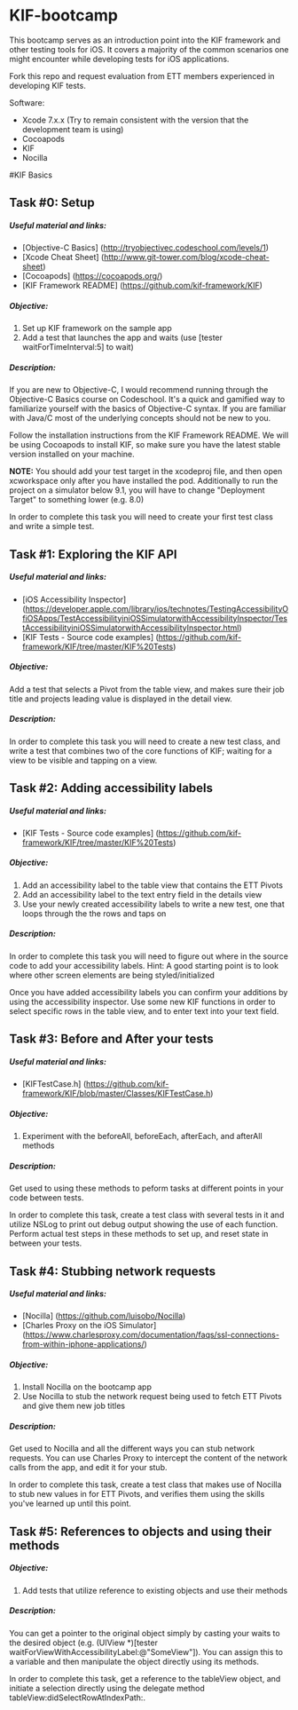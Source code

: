 # KIF-bootcamp

This bootcamp serves as an introduction point into the KIF framework and other testing tools for iOS. It covers a majority of the common scenarios one might encounter while developing tests for iOS applications.

Fork this repo and request evaluation from ETT members experienced in developing KIF tests.

Software:

- Xcode 7.x.x (Try to remain consistent with the version that the development team is using)
- Cocoapods
- KIF
- Nocilla


#KIF Basics

## Task #0: Setup

##### Useful material and links: 

- [Objective-C Basics] (http://tryobjectivec.codeschool.com/levels/1)
- [Xcode Cheat Sheet] (http://www.git-tower.com/blog/xcode-cheat-sheet)
- [Cocoapods] (https://cocoapods.org/)
- [KIF Framework README] (https://github.com/kif-framework/KIF)


##### Objective:
1. Set up KIF framework on the sample app
2. Add a test that launches the app and waits (use [tester waitForTimeInterval:5] to wait)

##### Description:

If you are new to Objective-C, I would recommend running through the Objective-C Basics course on Codeschool. It's a quick and gamified way to familiarize yourself with the basics of Objective-C syntax. If you are familiar with Java/C most of the underlying concepts should not be new to you.

Follow the installation instructions from the KIF Framework README. We will be using Cocoapods to install KIF, so make sure you have the latest stable version installed on your machine. 

 **NOTE:** You should add your test target in the xcodeproj file, and then open xcworkspace only after you have installed the pod. Additionally to run the project on a simulator below 9.1, you will have to change "Deployment Target" to something lower (e.g. 8.0)


In order to complete this task you will need to create your first test class and write a simple test.

## Task #1: Exploring the KIF API

##### Useful material and links: 

- [iOS Accessibility Inspector] (https://developer.apple.com/library/ios/technotes/TestingAccessibilityOfiOSApps/TestAccessibilityiniOSSimulatorwithAccessibilityInspector/TestAccessibilityiniOSSimulatorwithAccessibilityInspector.html) 
- [KIF Tests - Source code examples] (https://github.com/kif-framework/KIF/tree/master/KIF%20Tests)

##### Objective:
Add a test that selects a Pivot from the table view, and makes sure their job title and projects leading value is displayed in the detail view.

##### Description:

In order to complete this task you will need to create a new test class, and write a test that combines two of the core functions of KIF; waiting for a view to be visible and tapping on a view.

## Task #2: Adding accessibility labels

##### Useful material and links: 

- [KIF Tests - Source code examples] (https://github.com/kif-framework/KIF/tree/master/KIF%20Tests)

##### Objective:
1. Add an accessibility label to the table view that contains the ETT Pivots
2. Add an accessibility label to the text entry field in the details view
3. Use your newly created accessibility labels to write a new test, one that loops through the the rows and taps on 

##### Description:

In order to complete this task you will need to figure out where in the source code to add your accessibility labels. Hint: A good starting point is to look where other screen elements are being styled/initialized

Once you have added accessibility labels you can confirm your additions by using the accessibility inspector. Use some new KIF functions in order to select specific rows in the table view, and to enter text into your text field.

## Task #3: Before and After your tests

##### Useful material and links: 

- [KIFTestCase.h] (https://github.com/kif-framework/KIF/blob/master/Classes/KIFTestCase.h)

##### Objective:
1. Experiment with the beforeAll, beforeEach, afterEach, and afterAll methods

##### Description:

Get used to using these methods to peform tasks at different points in your code between tests.

In order to complete this task, create a test class with several tests in it and utilize NSLog to print out debug output showing the use of each function. Perform actual test steps in these methods to set up, and reset state in between your tests.

## Task #4: Stubbing network requests

##### Useful material and links: 

- [Nocilla] (https://github.com/luisobo/Nocilla)
- [Charles Proxy on the iOS Simulator] (https://www.charlesproxy.com/documentation/faqs/ssl-connections-from-within-iphone-applications/)

##### Objective:
1. Install Nocilla on the bootcamp app
2. Use Nocilla to stub the network request being used to fetch ETT Pivots and give them new job titles

##### Description:

Get used to Nocilla and all the different ways you can stub network requests. You can use Charles Proxy to intercept the content of the network calls from the app, and edit it for your stub.

In order to complete this task, create a test class that makes use of Nocilla to stub new values in for ETT Pivots, and verifies them using the skills you've learned up until this point.

## Task #5: References to objects and using their methods

##### Objective:
1. Add tests that utilize reference to existing objects and use their methods

##### Description:
You can get a pointer to the original object simply by casting your waits to the desired object (e.g. (UIView *)[tester waitForViewWithAccessibilityLabel:@"SomeView"]). You can assign this to a variable and then manipulate the object directly using its methods. 

In order to complete this task, get a reference to the tableView object, and initiate a selection directly using the delegate method tableView:didSelectRowAtIndexPath:.
